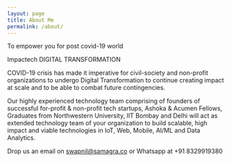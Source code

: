 ```yaml
---
layout: page
title: About Me
permalink: /about/
---
```


To empower you for post covid-19 world

Impactech DIGITAL TRANSFORMATION

COVID-19 crisis has made it imperative for civil-society and non-profit organizations to undergo Digital Transformation to continue creating impact at scale and to be able to combat future contingencies.

Our highly experienced technology team comprising of founders of successful for-profit & non-profit tech startups, Ashoka & Acumen Fellows, Graduates from Northwestern University, IIT Bombay and Delhi will act as extended technology team of your organization to build scalable, high impact and viable technologies in IoT, Web, Mobile, AI/ML and Data Analytics.

Drop us an email on swapnil@samagra.co or Whatsapp at +91 8329919380

